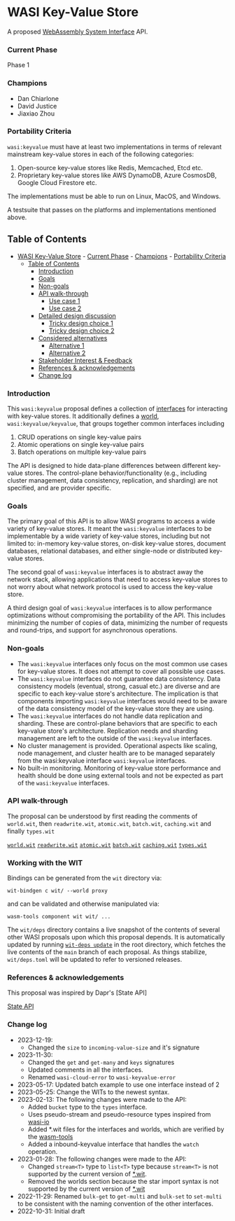 # WASI Key-Value Store

A proposed [WebAssembly System Interface](https://github.com/WebAssembly/WASI) API.

### Current Phase

Phase 1

### Champions

- Dan Chiarlone
- David Justice
- Jiaxiao Zhou

### Portability Criteria

`wasi:keyvalue` must have at least two implementations in terms of relevant mainstream key-value stores in each of the following categories: 

1. Open-source key-value stores like Redis, Memcached, Etcd etc.
2. Proprietary key-value stores like AWS DynamoDB, Azure CosmosDB, Google Cloud Firestore etc.

The implementations must be able to run on Linux, MacOS, and Windows.

A testsuite that passes on the platforms and implementations mentioned above.

## Table of Contents
- [WASI Key-Value Store](#wasi-key-value-store)
		- [Current Phase](#current-phase)
		- [Champions](#champions)
		- [Portability Criteria](#portability-criteria)
	- [Table of Contents](#table-of-contents)
		- [Introduction](#introduction)
		- [Goals](#goals)
		- [Non-goals](#non-goals)
		- [API walk-through](#api-walk-through)
			- [Use case 1](#use-case-1)
			- [Use case 2](#use-case-2)
		- [Detailed design discussion](#detailed-design-discussion)
			- [Tricky design choice 1](#tricky-design-choice-1)
			- [Tricky design choice 2](#tricky-design-choice-2)
		- [Considered alternatives](#considered-alternatives)
			- [Alternative 1](#alternative-1)
			- [Alternative 2](#alternative-2)
		- [Stakeholder Interest \& Feedback](#stakeholder-interest--feedback)
		- [References \& acknowledgements](#references--acknowledgements)
		- [Change log](#change-log)

### Introduction

This `wasi:keyvalue` proposal defines a collection of [interfaces] for
interacting with key-value stores. It additionally defines a [world],
`wasi:keyvalue/keyvalue`, that groups together common interfaces including

1. CRUD operations on single key-value pairs
2. Atomic operations on single key-value pairs
3. Batch operations on multiple key-value pairs

The API is designed to hide data-plane differences between different key-value stores. The control-plane behavior/functionality (e.g., including cluster management, data consistency, replication, and sharding) are not specified, and are provider specific.

[Interfaces]: https://github.com/WebAssembly/component-model/blob/main/design/mvp/WIT.md#wit-interfaces
[World]: https://github.com/WebAssembly/component-model/blob/main/design/mvp/WIT.md#wit-worlds

### Goals

The primary goal of this API is to allow WASI programs to access a wide variety of key-value stores. It meant the `wasi:keyvalue` interfaces to be implementable by a wide variety of key-value stores, including but not limited to: in-memory key-value stores, on-disk key-value stores, document databases, relational databases, and either single-node or distributed key-value stores.

The second goal of `wasi:keyvalue` interfaces is to abstract away the network stack, allowing applications that need to access key-value stores to not worry about what network protocol is used to access the key-value store.

A third design goal of `wasi:keyvalue` interfaces is to allow performance optimizations without compromising the portability of the API. This includes minimizing the number of copies of data, minimizing the number of requests and round-trips, and support for asynchronous operations.

### Non-goals

- The `wasi:keyvalue` interfaces only focus on the most common use cases for key-value stores. It does not attempt to cover all possible use cases.
- The `wasi:keyvalue` interfaces do not guarantee data consistency. Data consistency models (eventual, strong, casual etc.) are diverse and are specific to each key-value store's architecture. The implication is that components importing `wasi:keyvalue` interfaces would need to be aware of the data consistency model of the key-value store they are using.
- The `wasi:keyvalue` interfaces do not handle data replication and sharding. These are control-plane behaviors that are specific to each key-value store's architecture. Replication needs and sharding management are left to the outside of the `wasi:keyvalue` interfaces.
- No cluster management is provided. Operational aspects like scaling, node management, and cluster health are to be managed separately from the wasi:keyvalue interface `wasi:keyvalue` interfaces.
- No built-in monitoring. Monitoring of key-value store performance and health should be done using external tools and not be expected as part of the `wasi:keyvalue` interfaces.

### API walk-through

The proposal can be understood by first reading the comments of `world.wit`, then `readwrite.wit`, `atomic.wit`, `batch.wit`, `caching.wit` and finally `types.wit`

[`world.wit`](./wit/world.wit)
[`readwrite.wit`](./wit/readwrite.wit)
[`atomic.wit`](./wit/atomic.wit)
[`batch.wit`](./wit/batch.wit)
[`caching.wit`](./wit/caching.wit)
[`types.wit`](./wit/types.wit)

### Working with the WIT

Bindings can be generated from the `wit` directory via:
```
wit-bindgen c wit/ --world proxy
```
and can be validated and otherwise manipulated via:
```
wasm-tools component wit wit/ ...
```

The `wit/deps` directory contains a live snapshot of the contents of several
other WASI proposals upon which this proposal depends. It is automatically
updated by running [`wit-deps update`](https://crates.io/crates/wit-deps-cli)
in the root directory, which fetches the live contents of the `main` branch of
each proposal. As things stabilize, `wit/deps.toml` will be updated to refer to
versioned releases.

### References & acknowledgements

This proposal was inspired by Dapr's [State API]

[State API](https://docs.dapr.io/developing-applications/building-blocks/state-management/)

### Change log
- 2023-12-19:
  - Changed the `size` to `incoming-value-size` and it's signature
- 2023-11-30: 
  - Changed the `get` and `get-many` and `keys` signatures
  - Updated comments in all the interfaces.
  - Renamed `wasi-cloud-error` to `wasi-keyvalue-error`
- 2023-05-17: Updated batch example to use one interface instead of 2
- 2023-05-25: Change the WITs to the newest syntax.
- 2023-02-13: The following changes were made to the API:
  - Added `bucket` type to the `types` interface.
  - Uses pseudo-stream and pseudo-resource types inspired from [wasi-io ](https://github.com/WebAssembly/wasi-io)
  - Added *.wit files for the interfaces and worlds, which are verified by the [wasm-tools](https://github.com/bytecodealliance/wasm-tools)
  - Added a inbound-keyvalue interface that handles the `watch` operation.
- 2023-01-28: The following changes were made to the API:
  - Changed `stream<T>` type to `list<T>` type because `stream<T>` is not supported by the current version of [*.wit](https://github.com/WebAssembly/component-model/blob/main/design/mvp/WIT.md).
  - Removed the worlds section because the star import syntax is not supported by the current version of [*.wit](https://github.com/WebAssembly/component-model/blob/main/design/mvp/WIT.md)
- 2022-11-29: Renamed `bulk-get` to `get-multi` and `bulk-set` to `set-multi` to be consistent with the naming convention of the other interfaces.
- 2022-10-31: Initial draft
